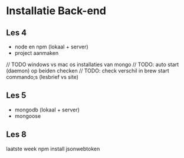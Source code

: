 # Installatie Back-end

## Les 4

* node en npm (lokaal + server)
* project aanmaken

// TODO windows vs mac os installaties van mongo
// TODO: auto start (daemon) op beiden checken
// TODO: check verschil in brew start commando;s (lesbrief vs site)

## Les 5

* mongodb (lokaal + server)
* mongoose

## Les 8

laatste week
npm install jsonwebtoken